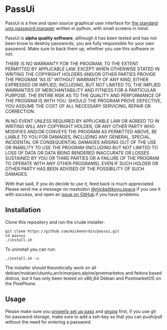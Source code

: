 # PassUi
PassUi is a free and open source graphical user interface for [the standard unix password manager](https://www.passwordstore.org/) written in python, with small screens in mind.

PassUi is **alpha quality software**, although it has been tested and has not been know to destroy passwords, you are fully responsible for your own password. Make sure to back them up, whether you use this software or not.

THERE IS NO WARRANTY FOR THE PROGRAM, TO THE EXTENT PERMITTED BY APPLICABLE LAW. EXCEPT WHEN OTHERWISE STATED IN WRITING THE COPYRIGHT HOLDERS AND/OR OTHER PARTIES PROVIDE THE PROGRAM “AS IS” WITHOUT WARRANTY OF ANY KIND, EITHER EXPRESSED OR IMPLIED, INCLUDING, BUT NOT LIMITED TO, THE IMPLIED WARRANTIES OF MERCHANTABILITY AND FITNESS FOR A PARTICULAR PURPOSE. THE ENTIRE RISK AS TO THE QUALITY AND PERFORMANCE OF THE PROGRAM IS WITH YOU. SHOULD THE PROGRAM PROVE DEFECTIVE, YOU ASSUME THE COST OF ALL NECESSARY SERVICING, REPAIR OR CORRECTION.

IN NO EVENT UNLESS REQUIRED BY APPLICABLE LAW OR AGREED TO IN WRITING WILL ANY COPYRIGHT HOLDER, OR ANY OTHER PARTY WHO MODIFIES AND/OR CONVEYS THE PROGRAM AS PERMITTED ABOVE, BE LIABLE TO YOU FOR DAMAGES, INCLUDING ANY GENERAL, SPECIAL, INCIDENTAL OR CONSEQUENTIAL DAMAGES ARISING OUT OF THE USE OR INABILITY TO USE THE PROGRAM (INCLUDING BUT NOT LIMITED TO LOSS OF DATA OR DATA BEING RENDERED INACCURATE OR LOSSES SUSTAINED BY YOU OR THIRD PARTIES OR A FAILURE OF THE PROGRAM TO OPERATE WITH ANY OTHER PROGRAMS), EVEN IF SUCH HOLDER OR OTHER PARTY HAS BEEN ADVISED OF THE POSSIBILITY OF SUCH DAMAGES.

With that said, if you do decide to use it, feed back is much appreciated. Please send me a message on mastodon [@micke@koyu.space](https://koyu.space/web/accounts/125968) if you use it with success, and open an [issue on GitHub](https://github.com/mickenordin/passui/issues/new/choose) if you have problems.

## Installation
Clone this repository and run the crude installer:
```
git clone https://github.com/mickenordin/passui.git
cd passui
./install.sh
```
To uninstall you can run:
```
./install.sh -u
```
The installer *should* theoretically work on all debian/mobian/ubuntu,arch/manjaro,alpine/postmarketos and fedora based distros, but it has only been tested on x86_64 Debian and PostmarketOS on the PinePhone.

## Usage
Please make sure you [properly set up pass](https://git.zx2c4.com/password-store/about/#EXTENDED%20GIT%20EXAMPLE) and [gnupg](https://www.gnupg.org/gph/en/manual/c235.html#AEN243) first, if you use git for password storage, make sure to add a ssh-key so that you can push/pull without the need for entering a password.
